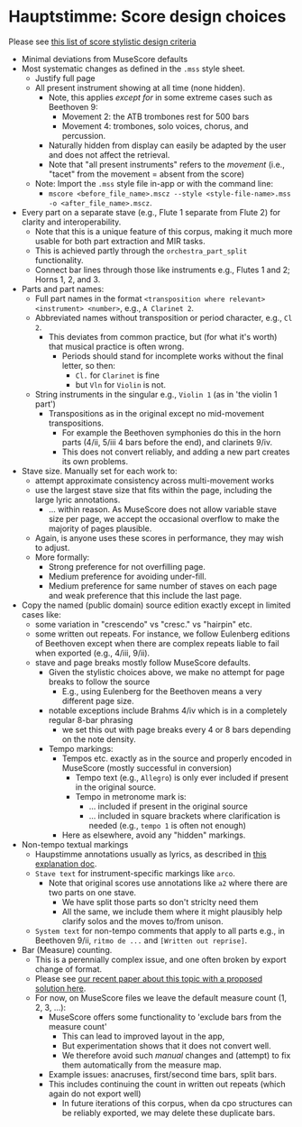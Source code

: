 # Hauptstimme: Score design choices

Please see [this list of score stylistic design criteria](./score_design.md)

- Minimal deviations from MuseScore defaults
- Most systematic changes as defined in the `.mss` style sheet.
  - Justify full page
  - All present instrument showing at all time (none hidden).
    - Note, this applies _except for_ in some extreme cases such as Beethoven 9:
      - Movement 2: the ATB trombones rest for 500 bars
      - Movement 4: trombones, solo voices, chorus, and percussion.
    - Naturally hidden from display can easily be adapted by the user and does not affect the retrieval.
    - Note that "all present instruments" refers to the _movement_ (i.e., "tacet" from the movement = absent from the score)
  - Note: Import the `.mss` style file in-app or with the command line:
    - `mscore <before_file_name>.mscz --style <style-file-name>.mss -o <after_file_name>.mscz`.
- Every part on a separate stave (e.g., Flute 1 separate from Flute 2) for clarity and interoperability.
  - Note that this is a unique feature of this corpus, making it much more usable for both part extraction and MIR tasks.  
  - This is achieved partly through the `orchestra_part_split` functionality.
  - Connect bar lines through those like instruments e.g., Flutes 1 and 2; Horns 1, 2, and 3.
- Parts and part names:
  - Full part names in the format `<transposition where relevant> <instrument> <number>`, e.g., `A Clarinet 2`.
  - Abbreviated names without transposition or period character, e.g., `Cl 2`.
    - This deviates from common practice, but (for what it's worth) that musical practice is often wrong.
      - Periods should stand for incomplete works without the final letter, so then:
        - `Cl.` for `Clarinet` is fine
        - but `Vln` for `Violin` is not.
  - String instruments in the singular e.g., `Violin 1` (as in 'the violin 1 part')
    - Transpositions as in the original except no mid-movement transpositions.
      - For example the Beethoven symphonies do this in the horn parts (4/ii, 5/iii 4 bars before the end), and clarinets 9/iv.
      - This does not convert reliably, and adding a new part creates its own problems.
- Stave size. Manually set for each work to:
  - attempt approximate consistency across multi-movement works
  - use the largest stave size that fits within the page, including the large lyric annotations. 
    - ... within reason. As MuseScore does not allow variable stave size per page, we accept the occasional overflow to make the majority of pages plausible.
  - Again, is anyone uses these scores in performance, they may wish to adjust. 
  - More formally:
    - Strong preference for not overfilling page. 
    - Medium preference for avoiding under-fill. 
    - Medium preference for same number of staves on each page and weak preference that this include the last page.
- Copy the named (public domain) source edition exactly except in limited cases like:
  - some variation in "crescendo" vs "cresc." vs "hairpin" etc.
  - some written out repeats. For instance, we follow Eulenberg editions of Beethoven except when there are complex repeats liable to fail when exported (e.g., 4/iii, 9/ii).
  - stave and page breaks mostly follow MuseScore defaults.
    - Given the stylistic choices above, we make no attempt for page breaks to follow the source
      - E.g., using Eulenberg for the Beethoven means a very different page size.
    - notable exceptions include Brahms 4/iv which is in a completely regular 8-bar phrasing
      - we set this out with page breaks every 4 or 8 bars depending on the note density.
    - Tempo markings:
      - Tempos etc. exactly as in the source and properly encoded in MuseScore (mostly successful in conversion)
        - Tempo text (e.g., `Allegro`) is only ever included if present in the original source.
        - Tempo in metronome mark is:
          - ... included if present in the original source 
          - ... included in square brackets where clarification is needed (e.g., `tempo 1` is often not enough)
      - Here as elsewhere, avoid any "hidden" markings.
- Non-tempo textual markings
  - Haupstimme annotations usually as lyrics, as described in [this explanation doc](./annotation.md).
  - `Stave text` for instrument-specific markings like `arco`.
    - Note that original scores use annotations like `a2` where there are two parts on one stave.
      - We have split those parts so don't striclty need them
      - All the same, we include them where it might plausibly help clarify solos and the moves to/from unison.
  - `System text` for non-tempo comments that apply to all parts e.g., in Beethoven 9/ii, `ritmo de ...` and `[Written out reprise]`.
- Bar (Measure) counting. 
  - This is a perennially complex issue, and one often broken by export change of format.
  - Please see [our recent paper about this topic with a proposed solution here](https://dl.acm.org/doi/10.1145/3625135.3625136). 
  - For now, on MuseScore files we leave the default measure count (1, 2, 3, ...):
    - MuseScore offers some functionality to 'exclude bars from the measure count'
      - This can lead to improved layout in the app,
      - But experimentation shows that it does not convert well.
      - We therefore avoid such _manual_ changes and (attempt) to fix them automatically from the measure map.
    - Example issues: anacruses, first/second time bars, split bars.
    - This includes continuing the count in written out repeats (which again do not export well)
      - In future iterations of this corpus, when da cpo structures can be reliably exported, we may delete these duplicate bars.
 
